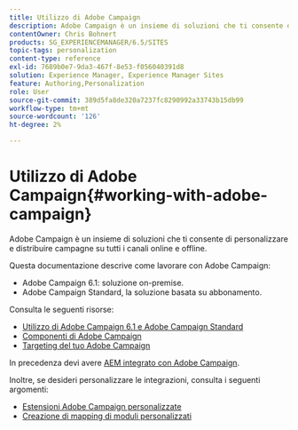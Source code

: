 ```yaml
---
title: Utilizzo di Adobe Campaign
description: Adobe Campaign è un insieme di soluzioni che ti consente di personalizzare e distribuire campagne su tutti i canali online e offline.
contentOwner: Chris Bohnert
products: SG_EXPERIENCEMANAGER/6.5/SITES
topic-tags: personalization
content-type: reference
exl-id: 7689b0e7-9da3-467f-8e53-f056040391d8
solution: Experience Manager, Experience Manager Sites
feature: Authoring,Personalization
role: User
source-git-commit: 389d5fa8de320a7237fc8290992a33743b15db99
workflow-type: tm+mt
source-wordcount: '126'
ht-degree: 2%

---
```


# Utilizzo di Adobe Campaign{#working-with-adobe-campaign}

Adobe Campaign è un insieme di soluzioni che ti consente di personalizzare e distribuire campagne su tutti i canali online e offline.

Questa documentazione descrive come lavorare con Adobe Campaign:

* Adobe Campaign 6.1: soluzione on-premise.
* Adobe Campaign Standard, la soluzione basata su abbonamento.

Consulta le seguenti risorse:

* [Utilizzo di Adobe Campaign 6.1 e Adobe Campaign Standard](/help/sites-classic-ui-authoring/classic-personalization-ac-campaign.md)
* [Componenti di Adobe Campaign](/help/sites-classic-ui-authoring/classic-personalization-ac-components.md)
* [Targeting del tuo Adobe Campaign](/help/sites-classic-ui-authoring/classic-personalization-ac-target.md)

In precedenza devi avere [AEM integrato con Adobe Campaign](/help/sites-administering/campaign.md).

Inoltre, se desideri personalizzare le integrazioni, consulta i seguenti argomenti:

* [Estensioni Adobe Campaign personalizzate](/help/sites-developing/extending-campaign-extensions.md)
* [Creazione di mapping di moduli personalizzati](/help/sites-developing/extending-campaign-form-mapping.md)
